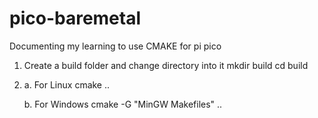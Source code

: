 # pico-baremetal
Documenting my learning to use CMAKE for pi pico

1. Create a build folder and change directory into it
   mkdir build
   cd build

2. a. For Linux
      cmake ..
   
   b. For Windows
      cmake -G "MinGW Makefiles" ..
